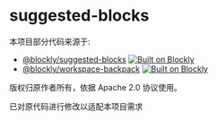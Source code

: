 # suggested-blocks

本项目部分代码来源于:

- [@blockly/suggested-blocks](https://github.com/google/blockly-samples/tree/master/plugins/suggested-blocks)
  [![Built on Blockly](https://tinyurl.com/built-on-blockly)](https://github.com/google/blockly)
- [@blockly/workspace-backpack](https://github.com/google/blockly-samples/tree/master/plugins/workspace-backpack)
  [![Built on Blockly](https://tinyurl.com/built-on-blockly)](https://github.com/google/blockly)

版权归原作者所有，依据 Apache 2.0 协议使用。

已对原代码进行修改以适配本项目需求
